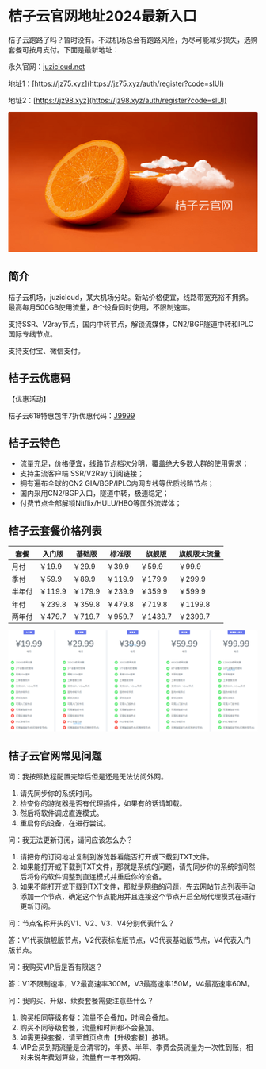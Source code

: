 # 桔子云官网地址2024最新入口

桔子云跑路了吗？暂时没有。不过机场总会有跑路风险，为尽可能减少损失，选购套餐可按月支付。下面是最新地址：

永久官网：[juzicloud.net](https://xuv.cc/out/juzi)

地址1：[https://jz75.xyz](https://jz75.xyz/auth/register?code=sIUI)

地址2：[https://jz98.xyz](https://jz98.xyz/auth/register?code=sIUI)

[![桔子云机场官网地址](juzicloud_20240614_144406.png)](https://xuv.cc/out/juzi)

## 简介

桔子云机场，juzicloud，某大机场分站。新站价格便宜，线路带宽充裕不拥挤。最高每月500GB使用流量，8个设备同时使用，不限制速率。

支持SSR、V2ray节点，国内中转节点，解锁流媒体，CN2/BGP隧道中转和IPLC国际专线节点。

支持支付宝、微信支付。

## 桔子云优惠码

【优惠活动】

桔子云618特惠包年7折优惠代码：[J9999](https://xuv.cc/out/juzi)


## 桔子云特色

<ul>
	<li>流量充足，价格便宜，线路节点档次分明，覆盖绝大多数人群的使用需求；</li>
	<li>支持主流客户端 SSR/V2Ray 订阅链接；</li>
	<li>拥有遍布全球的CN2 GIA/BGP/IPLC内网专线等优质线路节点；</li>
	<li>国内采用CN2/BGP入口，隧道中转，极速稳定；</li>
	<li>付费节点全部解锁Nitflix/HULU/HBO等国外流媒体；</li>
</ul>

## 桔子云套餐价格列表

|套餐|入门版|基础版|标准版|旗舰版|旗舰版大流量|
|----|----|----|----|----|----|
|月付|￥19.9|￥29.9|￥39.9|￥59.9|￥99.9|
|季付|￥59.9|￥89.9|￥119.9|￥179.9|￥299.9|
|半年付|￥119.9|￥179.9|￥239.9|￥359.9|￥599.9|
|年付|￥239.8|￥359.8|￥479.8|￥719.8|￥1199.8|
|两年付|￥479.7|￥719.7|￥959.7|￥1439.7|￥2399.7|

[![桔子云机场套餐价格](juzicloud_20240614_145049.png)](https://xuv.cc/out/juzi)

## 桔子云官网常见问题

问：我按照教程配置完毕后但是还是无法访问外网。

1. 请先同步你的系统时间。
2. 检查你的游览器是否有代理插件，如果有的话请卸载。
3. 然后将软件调成直连模式。
4. 重启你的设备，在进行尝试。

问：我无法更新订阅，请问应该怎么办？

1. 请把你的订阅地址复制到游览器看能否打开或下载到TXT文件。
2. 如果能打开或下载到TXT文件，那就是系统的问题，请先同步你的系统时间然后将你的软件调整到直连模式并重启你的设备。
3. 如果不能打开或下载到TXT文件，那就是网络的问题，先去网站节点列表手动添加一个节点，确定这个节点能用并且连接这个节点开启全局代理模式在进行更新订阅。

问：节点名称开头的V1、V2、V3、V4分别代表什么？

答：V1代表旗舰版节点，V2代表标准版节点，V3代表基础版节点，V4代表入门版节点。

问：我购买VIP后是否有限速？

答：V1不限制速率，V2最高速率300M，V3最高速率150M，V4最高速率60M。

问：我购买、升级、续费套餐需要注意些什么？

1. 购买相同等级套餐：流量不会叠加，时间会叠加。
2. 购买不同等级套餐，流量和时间都不会叠加。
3. 如需更换套餐，请至首页点击【升级套餐】按钮。
4. VIP会员到期流量是会清零的，年费、半年、季费会员流量为一次性到账，相对来说年费划算些，流量有一年有效期。
